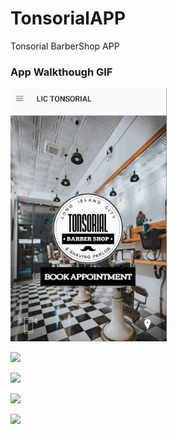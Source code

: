 # TonsorialAPP
Tonsorial BarberShop APP

### App Walkthough GIF

<img src="demo_1.gif" width=250><br>

<img src="demo_2.gif" width=250><br>

<img src="demo_3.gif" width=250><br>

<img src="demo_4.gif" width=250><br>

<img src="demo_5.gif" width=250><br>
